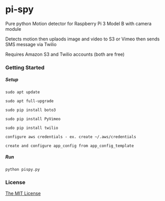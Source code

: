 # pi-spy

Pure python Motion detector for Raspberry Pi 3 Model B with camera module

Detects motion then uplaods image and video to S3 or Vimeo then sends SMS message via Twilio

Requires Amazon S3 and Twilio accounts (both are free)

### Getting Started

##### Setup
    sudo apt update
    
    sudo apt full-upgrade
    
    sudo pip install boto3
    
    sudo pip install PyVimeo

    sudo pip install twilio
    
    configure aws credentials - ex. create ~/.aws/credentials
    
    create and configure app_config from app_config_template

##### Run
    python pispy.py
    
### License

[The MIT License](http://opensource.org/licenses/MIT)
